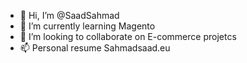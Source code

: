 - 👋 Hi, I’m @SaadSahmad
- 🌱 I’m currently learning Magento
- 💞️ I’m looking to collaborate on E-commerce projetcs
- 📫 Personal resume Sahmadsaad.eu


<!---
SaadSahmad/SaadSahmad is a ✨ special ✨ repository because its `README.md` (this file) appears on your GitHub profile.
You can click the Preview link to take a look at your changes.
--->
